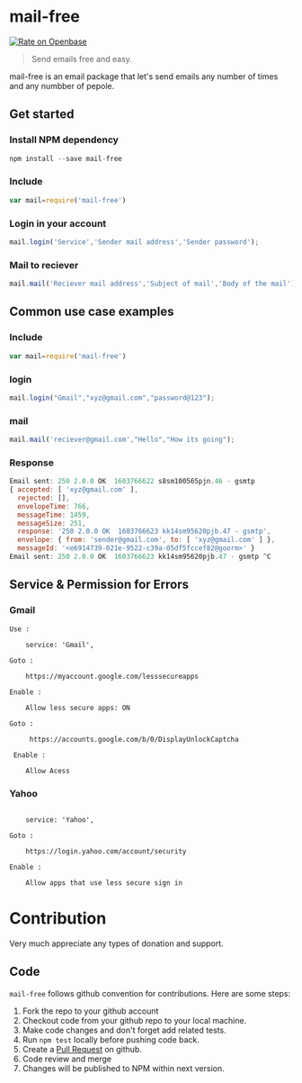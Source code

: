 # mail-free

[![Rate on Openbase](https://badges.openbase.io/js/rating/mail-free.svg)](https://openbase.io/js/mail-free?utm_source=embedded&utm_medium=badge&utm_campaign=rate-badge)

> Send  emails free and easy.

mail-free is an email package  that let's send emails any number of times and any numbber of pepole.
## Get started


### Install NPM dependency
```javascript
npm install --save mail-free
```
### Include

```javascript
var mail=require('mail-free')
```

### Login  in your account

```javascript
mail.login('Service','Sender mail address','Sender password');
```
### Mail to reciever

```javascript
mail.mail('Reciever mail address','Subject of mail','Body of the mail');
```

## Common use case examples

### Include
```javascript
var mail=require('mail-free')
```
### login
```javascript
mail.login("Gmail","xyz@gmail.com","password@123");
```
### mail
```javascript
mail.mail('reciever@gmail.com',"Hello","How its going");
```
### Response
```javascript
Email sent: 250 2.0.0 OK  1603766622 s8sm100565pjn.46 - gsmtp
{ accepted: [ 'xyz@gmail.com' ],
  rejected: [],
  envelopeTime: 766,
  messageTime: 1459,
  messageSize: 251,
  response: '250 2.0.0 OK  1603766623 kk14sm95620pjb.47 - gsmtp',
  envelope: { from: 'sender@gmail.com', to: [ 'xyz@gmail.com' ] },
  messageId: '<e6914739-021e-9522-c39a-05df5fccef82@goorm>' }
Email sent: 250 2.0.0 OK  1603766623 kk14sm95620pjb.47 - gsmtp ^C
```

## Service & Permission for Errors

### Gmail
```
Use :

    service: 'Gmail',

Goto : 

    https://myaccount.google.com/lesssecureapps
    
Enable : 

    Allow less secure apps: ON
    
Goto :
     
     https://accounts.google.com/b/0/DisplayUnlockCaptcha
     
 Enable :
 
    Allow Acess
```
### Yahoo
```Use :

    service: 'Yahoo',

Goto : 

    https://login.yahoo.com/account/security

Enable : 

    Allow apps that use less secure sign in
```
# Contribution

Very much appreciate any types of donation and support. 

## Code

`mail-free` follows github convention for contributions. Here are some steps:

1. Fork the repo to your github account
2. Checkout code from your github repo to your local machine.
3. Make code changes and don't forget add related tests.
4. Run `npm test` locally before pushing code back.
5. Create a [Pull Request](https://help.github.com/articles/creating-a-pull-request/) on github.
6. Code review and merge
7. Changes will be published to NPM within next version.


